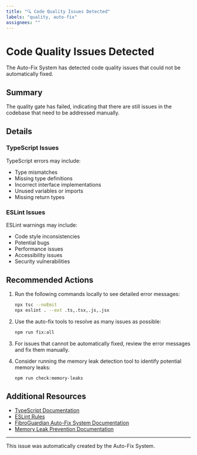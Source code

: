 ```yaml
---
title: "🔍 Code Quality Issues Detected"
labels: "quality, auto-fix"
assignees: ""
---
```


# Code Quality Issues Detected

The Auto-Fix System has detected code quality issues that could not be automatically fixed.

## Summary

The quality gate has failed, indicating that there are still issues in the codebase that need to be addressed manually.

## Details

### TypeScript Issues

TypeScript errors may include:

- Type mismatches
- Missing type definitions
- Incorrect interface implementations
- Unused variables or imports
- Missing return types

### ESLint Issues

ESLint warnings may include:

- Code style inconsistencies
- Potential bugs
- Performance issues
- Accessibility issues
- Security vulnerabilities

## Recommended Actions

1. Run the following commands locally to see detailed error messages:

   ```bash
   npx tsc --noEmit
   npx eslint . --ext .ts,.tsx,.js,.jsx
   ```

2. Use the auto-fix tools to resolve as many issues as possible:

   ```bash
   npm run fix:all
   ```

3. For issues that cannot be automatically fixed, review the error messages and fix them manually.

4. Consider running the memory leak detection tool to identify potential memory leaks:

   ```bash
   npm run check:memory-leaks
   ```

## Additional Resources

- [TypeScript Documentation](https://www.typescriptlang.org/docs/)
- [ESLint Rules](https://eslint.org/docs/rules/)
- [FibroGuardian Auto-Fix System Documentation](docs/AUTO_FIX_SYSTEM.md)
- [Memory Leak Prevention Documentation](docs/MEMORY_LEAK_PREVENTION.md)

---

This issue was automatically created by the Auto-Fix System.
